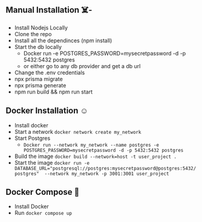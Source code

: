 ## Manual Installation ☠️-
 - Install Nodejs Locally
 - Clone the repo 
 - Install all the dependinces (npm install)
 - Start the db locally
    - Docker run -e POSTGRES_PASSWORD=mysecretpassword -d -p 5432:5432 postgres 
    - or either go to any db provider and get a db url 
 - Change the .env credentials 
 - npx prisma migrate 
 - npx prisma generate
 - npm run build && npm run start


## Docker Installation ☺️ 
 - Install docker 
 - Start a network `docker network create my_network`
 - Start Postgres 
    - `Docker run --network my_network --name postgres -e POSTGRES_PASSWORD=mysecretpassword -d -p 5432:5432 postgres `
 - Build the image `docker build --network=host -t user_project .`
 - Start the image `docker run -e DATABASE_URL="postgresql://postgres:mysecretpassword@postgres:5432/postgres"  --network my_network -p 3001:3001 user_project`

## Docker Compose 🥹
 - Install Docker 
 - Run `docker compose up`